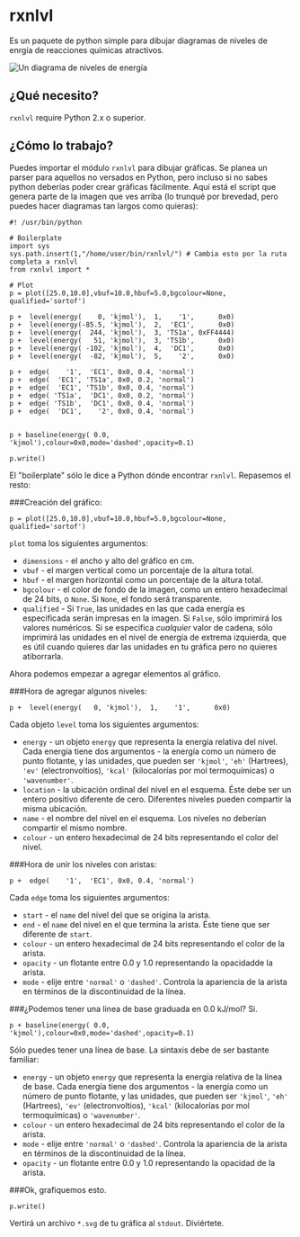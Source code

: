 rxnlvl
======

Es un paquete de python simple para dibujar diagramas de niveles de enrgía de reacciones químicas atractivos.

![Un diagrama de niveles de energía](http://i.imgur.com/VMpnduy.png)

¿Qué necesito?
------
`rxnlvl` require Python 2.x o superior.

¿Cómo lo trabajo?
------
Puedes importar el módulo `rxnlvl` para dibujar gráficas. Se planea un parser para aquellos no versados en Python, pero incluso si no sabes python deberías poder crear gráficas fácilmente. Aquí está el script que genera parte de la imagen que ves arriba (lo trunqué por brevedad, pero puedes hacer diagramas tan largos como quieras):

    #! /usr/bin/python
    
    # Boilerplate
    import sys
    sys.path.insert(1,"/home/user/bin/rxnlvl/") # Cambia esto por la ruta completa a rxnlvl
    from rxnlvl import *
    
    # Plot
    p = plot([25.0,10.0],vbuf=10.0,hbuf=5.0,bgcolour=None, qualified='sortof')
    
    p +  level(energy(    0, 'kjmol'),  1,    '1',      0x0) 
    p +  level(energy(-85.5, 'kjmol'),  2,  'EC1',      0x0)
    p +  level(energy(  244, 'kjmol'),  3, 'TS1a', 0xFF4444)
    p +  level(energy(   51, 'kjmol'),  3, 'TS1b',      0x0)
    p +  level(energy( -102, 'kjmol'),  4,  'DC1',      0x0)
    p +  level(energy(  -82, 'kjmol'),  5,    '2',      0x0)
    
    p +  edge(    '1',  'EC1', 0x0, 0.4, 'normal') 
    p +  edge(  'EC1', 'TS1a', 0x0, 0.2, 'normal') 
    p +  edge(  'EC1', 'TS1b', 0x0, 0.4, 'normal') 
    p +  edge( 'TS1a',  'DC1', 0x0, 0.2, 'normal') 
    p +  edge( 'TS1b',  'DC1', 0x0, 0.4, 'normal') 
    p +  edge(  'DC1',    '2', 0x0, 0.4, 'normal')
    
    
    p + baseline(energy( 0.0, 'kjmol'),colour=0x0,mode='dashed',opacity=0.1)
    
    p.write()


El "boilerplate" sólo le dice a Python dónde encontrar `rxnlvl`. Repasemos el resto:

###Creación del gráfico:

    p = plot([25.0,10.0],vbuf=10.0,hbuf=5.0,bgcolour=None, qualified='sortof')
    
`plot` toma los siguientes argumentos:
- `dimensions` - el ancho y alto del gráfico en cm.
- `vbuf` - el margen vertical como un porcentaje de la altura total.
- `hbuf` - el margen horizontal como un porcentaje de la altura total.
- `bgcolour` - el color de fondo de la imagen, como un entero hexadecimal de 24 bits, o `None`. Si `None`, el fondo será transparente.
- `qualified` - Si `True`, las unidades en las que cada energía es especificada serán impresas en la imagen. Si `False`, sólo imprimirá los valores numéricos. Si se especifica *cualquier* valor de cadena, sólo imprimirá las unidades en el nivel de energía de extrema izquierda, que es útil cuando quieres dar las unidades en tu gráfica pero no quieres atiborrarla.

Ahora podemos empezar a agregar elementos al gráfico.

###Hora de agregar algunos niveles:

    p +  level(energy(   0, 'kjmol'),  1,    '1',      0x0)

Cada objeto `level` toma los siguientes argumentos:
- `energy` - un objeto `energy` que representa la energía relativa del nivel. Cada energía tiene dos argumentos - la energía como un número de punto flotante, y las unidades, que pueden ser `'kjmol'`, `'eh'` (Hartrees), `'ev'` (electronvoltios), `'kcal'` (kilocalorías por mol termoquímicas) o `'wavenumber'`.
- `location` - la ubicación ordinal del nivel en el esquema. Éste debe ser un entero positivo diferente de cero. Diferentes niveles pueden compartir la misma ubicación.
- `name` - el nombre del nivel en el esquema. Los niveles no deberían compartir el mismo nombre.
- `colour` - un entero hexadecimal de 24 bits representando el color del nivel.

###Hora de unir los niveles con aristas:

    p +  edge(    '1',  'EC1', 0x0, 0.4, 'normal')

Cada `edge` toma los siguientes argumentos:
- `start` - el `name` del nivel del que se origina la arista.
- `end` - el `name` del nivel en el que termina la arista. Éste tiene que ser diferente de `start`.
- `colour` - un entero hexadecimal de 24 bits representando el color de la arista.
- `opacity` - un flotante entre 0.0 y 1.0 representando la opacidadde la arista.
- `mode` - elije entre `'normal'` o `'dashed'`. Controla la apariencia de la arista en términos de la discontinuidad de la línea.

###¿Podemos tener una linea de base graduada en 0.0 kJ/mol? Si.

    p + baseline(energy( 0.0, 'kjmol'),colour=0x0,mode='dashed',opacity=0.1)

Sólo puedes tener una línea de base. La sintaxis debe de ser bastante familiar:
- `energy` - un objeto `energy` que representa la energía relativa de la línea de base. Cada energía tiene dos argumentos - la energía como un número de punto flotante, y las unidades, que pueden ser `'kjmol'`, `'eh'` (Hartrees), `'ev'` (electronvoltios), `'kcal'` (kilocalorías por mol termoquímicas) o `'wavenumber'`.
- `colour` - un entero hexadecimal de 24 bits representando el color de la arista.
- `mode` - elije entre `'normal'` o `'dashed'`. Controla la apariencia de la arista en términos de la discontinuidad de la línea.
- `opacity` - un flotante entre 0.0 y 1.0 representando la opacidad de la arista.

###Ok, grafiquemos esto.

    p.write()

Vertirá un archivo `*.svg` de tu gráfica al `stdout`. Diviértete.
